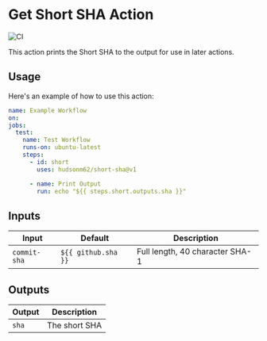 # Get Short SHA Action

![CI](https://github.com/hudsonm62/short-sha/actions/workflows/ci.yml/badge.svg)

This action prints the Short SHA to the output for use in later actions.

## Usage

Here's an example of how to use this action:

```yaml
name: Example Workflow
on:
jobs:
  test:
    name: Test Workflow
    runs-on: ubuntu-latest
    steps:
      - id: short
        uses: hudsonm62/short-sha@v1

      - name: Print Output
        run: echo "${{ steps.short.outputs.sha }}"
```

## Inputs

| Input        | Default             | Description                     |
| ------------ | ------------------- | ------------------------------- |
| `commit-sha` | `${{ github.sha }}` | Full length, 40 character SHA-1 |

## Outputs

| Output | Description   |
| ------ | ------------- |
| `sha`  | The short SHA |
